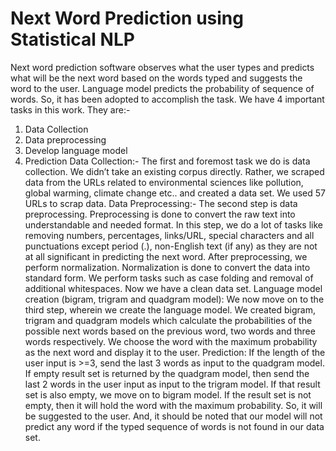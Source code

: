 # Next Word Prediction using Statistical NLP
Next word prediction software observes what the user types and predicts what will be the next word based on the words typed and suggests the word to the user. Language model predicts the probability of sequence of words. So, it has been adopted to accomplish the task.
We have 4 important tasks in this work. They are:-
1.	Data Collection
2.	Data preprocessing
3.	Develop language model 
4.	Prediction
Data Collection:-
The first and foremost task we do is data collection. We didn’t take an existing corpus directly. Rather, we scraped data from the URLs related to environmental sciences like pollution, global warming, climate change etc.. and created a data set. We used 57 URLs to scrap data. 
Data Preprocessing:-
The second step is data preprocessing. Preprocessing is done to convert the raw text into understandable and needed format. In this step, we do a lot of tasks like removing numbers, percentages, links/URL, special characters and all punctuations except period (.), non-English text (if any) as they are not at all significant in predicting the next word. 
After preprocessing, we perform normalization. Normalization is done to convert the data into standard form. We perform tasks such as case folding and removal of additional whitespaces. Now we have a clean data set. 
Language model creation (bigram, trigram and quadgram model):
We now move on to the third step, wherein we create the language model. We created bigram, trigram and quadgram models which calculate the probabilities of the possible next words based on the previous word, two words and three words respectively. We choose the word with the maximum probability as the next word and display it to the user. 
Prediction:
If the length of the user input is >=3, send the last 3 words as input to the quadgram model. If empty result set is returned by the quadgram model, then send the last 2 words in the user input as input to the trigram model. If that result set is also empty, we move on to bigram model. If the result set is not empty, then it will hold the word with the maximum probability. So, it will be suggested to the user.
And, it should be noted that our model will not predict any word if the typed sequence of words is not found in our data set.  

